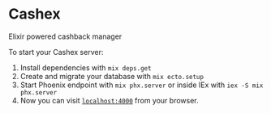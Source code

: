# Cashex
Elixir powered cashback manager

To start your Cashex server:

1. Install dependencies with `mix deps.get`
2.  Create and migrate your database with `mix ecto.setup`
3.  Start Phoenix endpoint with `mix phx.server` or inside IEx with `iex -S mix phx.server`
4. Now you can visit [`localhost:4000`](http://localhost:4000) from your browser.